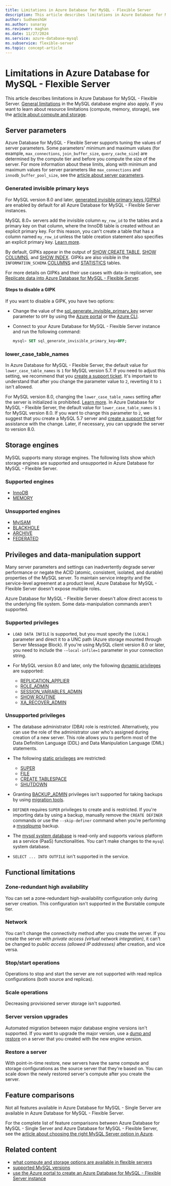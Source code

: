 ```yaml
---
title: Limitations in Azure Database for MySQL - Flexible Server
description: This article describes limitations in Azure Database for MySQL - Flexible Server, such as the number of connection and storage engine options.
author: SudheeshGH
ms.author: sunaray
ms.reviewer: maghan
ms.date: 11/27/2024
ms.service: azure-database-mysql
ms.subservice: flexible-server
ms.topic: concept-article
---
```


# Limitations in Azure Database for MySQL - Flexible Server

This article describes limitations in Azure Database for MySQL - Flexible Server. [General limitations](https://dev.mysql.com/doc/mysql-reslimits-excerpt/5.7/en/limits.html) in the MySQL database engine also apply. If you want to learn about resource limitations (compute, memory, storage), see the [article about compute and storage](concepts-service-tiers-storage.md).

## Server parameters

Azure Database for MySQL - Flexible Server supports tuning the values of server parameters. Some parameters' minimum and maximum values (for example, `max_connections`, `join_buffer_size`, `query_cache_size`) are determined by the compute tier and before you compute the size of the server. For more information about these limits, along with minimum and maximum values for server parameters like `max_connections` and `innodb_buffer_pool_size`, see the [article about server parameters](concepts-server-parameters.md).

### Generated invisible primary keys

For MySQL version 8.0 and later, [generated invisible primary keys (GIPKs)](https://dev.mysql.com/doc/refman/8.0/en/create-table-gipks.html) are enabled by default for all Azure Database for MySQL - Flexible Server instances.

MySQL 8.0+ servers add the invisible column `my_row_id` to the tables and a primary key on that column, where the InnoDB table is created without an explicit primary key. For this reason, you can't create a table that has a column named `my_row_id` unless the table creation statement also specifies an explicit primary key. [Learn more](https://dev.mysql.com/doc/refman/8.0/en/create-table-gipks.html).

By default, GIPKs appear in the output of [SHOW CREATE TABLE](https://dev.mysql.com/doc/refman/8.0/en/show-create-table.html), [SHOW COLUMNS](https://dev.mysql.com/doc/refman/8.0/en/show-columns.html), and [SHOW INDEX](https://dev.mysql.com/doc/refman/8.0/en/show-index.html). GIPKs are also visible in the `INFORMATION_SCHEMA` [COLUMNS](https://dev.mysql.com/doc/refman/8.0/en/information-schema-columns-table.html) and [STATISTICS](https://dev.mysql.com/doc/refman/8.0/en/information-schema-statistics-table.html) tables.

For more details on GIPKs and their use cases with data-in replication, see [Replicate data into Azure Database for MySQL - Flexible Server](./concepts-data-in-replication.md#generated-invisible-primary-key).

#### Steps to disable a GIPK

If you want to disable a GIPK, you have two options:

- Change the value of the [sql_generate_invisible_primary_key](https://dev.mysql.com/doc/refman/8.0/en/server-system-variables.html#sysvar_sql_generate_invisible_primary_key) server parameter to `OFF` by using the [Azure portal](./how-to-configure-server-parameters-portal.md#configure-server-parameters) or the [Azure CLI](./how-to-configure-server-parameters-cli.md#modify-a-server-parameter-value).

- Connect to your Azure Database for MySQL - Flexible Server instance and run the following command:

  ```sql
  mysql> SET sql_generate_invisible_primary_key=OFF;
  ```

### lower_case_table_names

In Azure Database for MySQL - Flexible Server, the default value for `lower_case_table_names` is `1` for MySQL version 5.7. If you need to adjust this setting, we recommend that you [create a support ticket](https://azure.microsoft.com/support/create-ticket/). It's important to understand that after you change the parameter value to `2`, reverting it to `1` isn't allowed.

For MySQL version 8.0, changing the `lower_case_table_names` setting after the server is initialized is prohibited. [Learn more](https://dev.mysql.com/doc/refman/8.0/en/identifier-case-sensitivity.html). In Azure Database for MySQL - Flexible Server, the default value for `lower_case_table_names` is `1` for MySQL version 8.0. If you want to change this parameter to `2`, we suggest that you create a MySQL 5.7 server and [create a support ticket](https://azure.microsoft.com/support/create-ticket/) for assistance with the change. Later, if necessary, you can upgrade the server to version 8.0.

## Storage engines

MySQL supports many storage engines. The following lists show which storage engines are supported and unsupported in Azure Database for MySQL - Flexible Server.

### Supported engines

- [InnoDB](https://dev.mysql.com/doc/refman/5.7/en/innodb-introduction.html)
- [MEMORY](https://dev.mysql.com/doc/refman/5.7/en/memory-storage-engine.html)

### Unsupported engines

- [MyISAM](https://dev.mysql.com/doc/refman/5.7/en/myisam-storage-engine.html)
- [BLACKHOLE](https://dev.mysql.com/doc/refman/5.7/en/blackhole-storage-engine.html)
- [ARCHIVE](https://dev.mysql.com/doc/refman/5.7/en/archive-storage-engine.html)
- [FEDERATED](https://dev.mysql.com/doc/refman/5.7/en/federated-storage-engine.html)

## Privileges and data-manipulation support

Many server parameters and settings can inadvertently degrade server performance or negate the ACID (atomic, consistent, isolated, and durable) properties of the MySQL server. To maintain service integrity and the service-level agreement at a product level, Azure Database for MySQL - Flexible Server doesn't expose multiple roles.

Azure Database for MySQL - Flexible Server doesn't allow direct access to the underlying file system. Some data-manipulation commands aren't supported.

### Supported privileges

- `LOAD DATA INFILE` is supported, but you must specify the `[LOCAL]` parameter and direct it to a UNC path (Azure storage mounted through Server Message Block). If you're using MySQL client version 8.0 or later, you need to include the `-–local-infile=1` parameter in your connection string.

- For MySQL version 8.0 and later, only the following [dynamic privileges](https://dev.mysql.com/doc/refman/8.0/en/privileges-provided.html#privileges-provided-dynamic) are supported:
  - [REPLICATION_APPLIER](https://dev.mysql.com/doc/refman/8.0/en/privileges-provided.html#priv_replication-applier)
  - [ROLE_ADMIN](https://dev.mysql.com/doc/refman/8.0/en/privileges-provided.html#priv_role-admin)
  - [SESSION_VARIABLES_ADMIN](https://dev.mysql.com/doc/refman/8.0/en/privileges-provided.html#priv_session-variables-admin)
  - [SHOW ROUTINE](https://dev.mysql.com/doc/refman/8.0/en/privileges-provided.html#priv_show-routine)
  - [XA_RECOVER_ADMIN](https://dev.mysql.com/doc/refman/8.0/en/privileges-provided.html#priv_xa-recover-admin)

### Unsupported privileges

- The database administrator (DBA) role is restricted. Alternatively, you can use the role of the administrator user who's assigned during creation of a new server. This role allows you to perform most of the Data Definition Language (DDL) and Data Manipulation Language (DML) statements.

- The following [static privileges](https://dev.mysql.com/doc/refman/8.0/en/privileges-provided.html#privileges-provided-static) are restricted:
  - [SUPER](https://dev.mysql.com/doc/refman/8.0/en/privileges-provided.html#priv_super)
  - [FILE](https://dev.mysql.com/doc/refman/8.0/en/privileges-provided.html#priv_file)
  - [CREATE TABLESPACE](https://dev.mysql.com/doc/refman/8.0/en/privileges-provided.html#priv_create-tablespace)
  - [SHUTDOWN](https://dev.mysql.com/doc/refman/8.0/en/privileges-provided.html#priv_shutdown)

- Granting [BACKUP_ADMIN](https://dev.mysql.com/doc/refman/8.0/en/privileges-provided.html#priv_backup-admin) privileges isn't supported for taking backups by using [migration tools](../migrate/how-to-decide-on-right-migration-tools.md).

- `DEFINER` requires `SUPER` privileges to create and is restricted. If you're importing data by using a backup, manually remove the `CREATE DEFINER` commands or use the `--skip-definer` command when you're performing a [mysqlpump](https://dev.mysql.com/doc/refman/5.7/en/mysqlpump.html) backup.

- The [mysql system database](https://dev.mysql.com/doc/refman/5.7/en/system-schema.html) is read-only and supports various platform as a service (PaaS) functionalities. You can't make changes to the `mysql` system database.

- `SELECT ... INTO OUTFILE` isn't supported in the service.

## Functional limitations

### Zone-redundant high availability

You can set a zone-redundant high-availability configuration only during server creation. This configuration isn't supported in the Burstable compute tier.

### Network

You can't change the connectivity method after you create the server. If you create the server with *private access (virtual network integration)*, it can't be changed to *public access (allowed IP addresses)* after creation, and vice versa.

### Stop/start operations

Operations to stop and start the server are not supported with read replica configurations (both source and replicas).

### Scale operations

Decreasing provisioned server storage isn't supported.

### Server version upgrades

Automated migration between major database engine versions isn't supported. If you want to upgrade the major version, use a [dump and restore](../concepts-migrate-dump-restore.md) on a server that you created with the new engine version.

### Restore a server

With point-in-time restore, new servers have the same compute and storage configurations as the source server that they're based on. You can scale down the newly restored server's compute after you create the server.

## Feature comparisons

Not all features available in Azure Database for MySQL - Single Server are available in Azure Database for MySQL - Flexible Server.

For the complete list of feature comparisons between Azure Database for MySQL - Single Server and Azure Database for MySQL - Flexible Server, see the [article about choosing the right MySQL Server option in Azure](../select-right-deployment-type.md#compare-the-mysql-deployment-options-in-azure).

## Related content

- [what compute and storage options are available in flexible servers](concepts-service-tiers-storage.md)
- [supported MySQL versions](concepts-supported-versions.md)
- [use the Azure portal to create an Azure Database for MySQL - Flexible Server instance](quickstart-create-server-portal.md)
